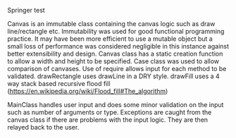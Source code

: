 
Springer test

Canvas is an immutable class containing the canvas logic such as draw line/rectangle etc.
Immutability was used for good functional programming practice. It may have been more efficient to
	use a mutable object but a small loss of performance was considered negligible in this instance
	against better extensibility and design.
Canvas class has a static creation function to allow a width and height to be specified. Case class
	was used to allow comparison of canvases.
Use of require allows input for each method to be validated.
drawRectangle uses drawLine in a DRY style.
drawFill uses a 4 way stack based recursive flood fill (https://en.wikipedia.org/wiki/Flood_fill#The_algorithm)

MainClass handles user input and does some minor validation on the input such as number of arguments or type.
Exceptions are caught from the canvas class if there are problems with the input logic. They are then relayed
	back to the user.


